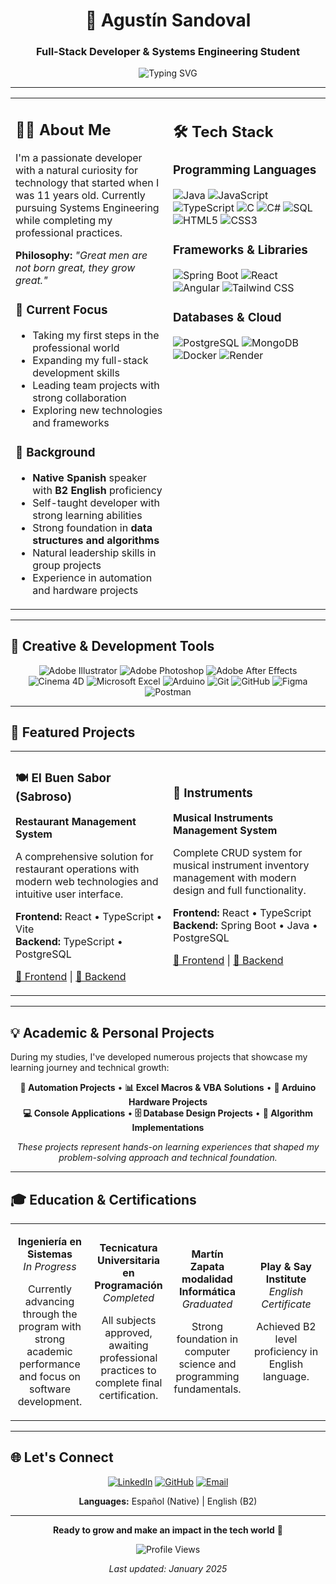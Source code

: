 <div align="center">

# 🚀 Agustín Sandoval
### Full-Stack Developer & Systems Engineering Student

<img src="https://readme-typing-svg.herokuapp.com?font=Fira+Code&weight=500&size=22&pause=1000&color=2F81F7&center=true&vCenter=true&width=600&height=60&lines=Building+the+future+with+code;Always+learning%2C+always+growing;Great+men+grow+great" alt="Typing SVG" />

---

</div>

<table>
<tr>
<td width="50%" valign="top">

## 👨‍💻 About Me

I'm a passionate developer with a natural curiosity for technology that started when I was 11 years old. Currently pursuing Systems Engineering while completing my professional practices.

**Philosophy:** *"Great men are not born great, they grow great."*

### 🎯 Current Focus
- Taking my first steps in the professional world
- Expanding my full-stack development skills
- Leading team projects with strong collaboration
- Exploring new technologies and frameworks

### 🌟 Background
- **Native Spanish** speaker with **B2 English** proficiency
- Self-taught developer with strong learning abilities
- Strong foundation in **data structures and algorithms**
- Natural leadership skills in group projects
- Experience in automation and hardware projects

</td>
<td width="50%" valign="top">

## 🛠️ Tech Stack

### Programming Languages
![Java](https://img.shields.io/badge/Java-ED8B00?style=for-the-badge&logo=openjdk&logoColor=white)
![JavaScript](https://img.shields.io/badge/JavaScript-F7DF1E?style=for-the-badge&logo=javascript&logoColor=black)
![TypeScript](https://img.shields.io/badge/TypeScript-007ACC?style=for-the-badge&logo=typescript&logoColor=white)
![C](https://img.shields.io/badge/C-00599C?style=for-the-badge&logo=c&logoColor=white)
![C#](https://img.shields.io/badge/C%23-239120?style=for-the-badge&logo=c-sharp&logoColor=white)
![SQL](https://img.shields.io/badge/SQL-4479A1?style=for-the-badge&logo=postgresql&logoColor=white)
![HTML5](https://img.shields.io/badge/HTML5-E34F26?style=for-the-badge&logo=html5&logoColor=white)
![CSS3](https://img.shields.io/badge/CSS3-1572B6?style=for-the-badge&logo=css3&logoColor=white)

### Frameworks & Libraries
![Spring Boot](https://img.shields.io/badge/Spring_Boot-6DB33F?style=for-the-badge&logo=spring-boot&logoColor=white)
![React](https://img.shields.io/badge/React-20232A?style=for-the-badge&logo=react&logoColor=61DAFB)
![Angular](https://img.shields.io/badge/Angular-DD0031?style=for-the-badge&logo=angular&logoColor=white)
![Tailwind CSS](https://img.shields.io/badge/Tailwind_CSS-38B2AC?style=for-the-badge&logo=tailwind-css&logoColor=white)

### Databases & Cloud
![PostgreSQL](https://img.shields.io/badge/PostgreSQL-316192?style=for-the-badge&logo=postgresql&logoColor=white)
![MongoDB](https://img.shields.io/badge/MongoDB-4EA94B?style=for-the-badge&logo=mongodb&logoColor=white)
![Docker](https://img.shields.io/badge/Docker-2496ED?style=for-the-badge&logo=docker&logoColor=white)
![Render](https://img.shields.io/badge/Render-46E3B7?style=for-the-badge&logo=render&logoColor=white)

</td>
</tr>
</table>

---

## 🎨 Creative & Development Tools

<div align="center">

![Adobe Illustrator](https://img.shields.io/badge/Adobe%20Illustrator-FF9A00?style=for-the-badge&logo=adobe%20illustrator&logoColor=white)
![Adobe Photoshop](https://img.shields.io/badge/Adobe%20Photoshop-31A8FF?style=for-the-badge&logo=Adobe%20Photoshop&logoColor=black)
![Adobe After Effects](https://img.shields.io/badge/Adobe%20After%20Effects-9999FF?style=for-the-badge&logo=Adobe%20After%20Effects&logoColor=white)
![Cinema 4D](https://img.shields.io/badge/Cinema%204D-011A6A?style=for-the-badge&logo=cinema4d&logoColor=white)
![Microsoft Excel](https://img.shields.io/badge/Microsoft_Excel-217346?style=for-the-badge&logo=microsoft-excel&logoColor=white)
![Arduino](https://img.shields.io/badge/Arduino-00979D?style=for-the-badge&logo=Arduino&logoColor=white)
![Git](https://img.shields.io/badge/Git-F05032?style=for-the-badge&logo=git&logoColor=white)
![GitHub](https://img.shields.io/badge/GitHub-100000?style=for-the-badge&logo=github&logoColor=white)
![Figma](https://img.shields.io/badge/Figma-F24E1E?style=for-the-badge&logo=figma&logoColor=white)
![Postman](https://img.shields.io/badge/Postman-FF6C37?style=for-the-badge&logo=postman&logoColor=white)

</div>

---

## 🚀 Featured Projects

<table>
<tr>
<td width="50%">

### 🍽️ El Buen Sabor (Sabroso)
**Restaurant Management System**

A comprehensive solution for restaurant operations with modern web technologies and intuitive user interface.

**Frontend:** React • TypeScript • Vite  
**Backend:** TypeScript • PostgreSQL

[🔗 Frontend](https://github.com/LeannGimenezz/sabroso-front) | [🔗 Backend](https://github.com/LeannGimenezz/sabroso-back)

</td>
<td width="50%">

### 🎸 Instruments
**Musical Instruments Management System**

Complete CRUD system for musical instrument inventory management with modern design and full functionality.

**Frontend:** React • TypeScript  
**Backend:** Spring Boot • Java • PostgreSQL

[🔗 Frontend](https://github.com/AgusMS7/instrumentos-frontend) | [🔗 Backend](https://github.com/AgusMS7/instrumentos-back-spring)

</td>
</tr>
</table>

---

## 💡 Academic & Personal Projects

During my studies, I've developed numerous projects that showcase my learning journey and technical growth:

<div align="center">

**🔧 Automation Projects** • **📊 Excel Macros & VBA Solutions** • **🤖 Arduino Hardware Projects**  
**💻 Console Applications** • **🗄️ Database Design Projects** • **🎯 Algorithm Implementations**

*These projects represent hands-on learning experiences that shaped my problem-solving approach and technical foundation.*

</div>

---

## 🎓 Education & Certifications

<table>
<tr>
<td width="25%" align="center">

**Ingeniería en Sistemas**  
*In Progress*

Currently advancing through the program with strong academic performance and focus on software development.

</td>
<td width="25%" align="center">

**Tecnicatura Universitaria en Programación**  
*Completed*

All subjects approved, awaiting professional practices to complete final certification.

</td>
<td width="25%" align="center">

**Martín Zapata modalidad Informática**  
*Graduated*

Strong foundation in computer science and programming fundamentals.

</td>
<td width="25%" align="center">

**Play & Say Institute**  
*English Certificate*

Achieved B2 level proficiency in English language.

</td>
</tr>
</table>

---

## 🌐 Let's Connect

<div align="center">

[![LinkedIn](https://img.shields.io/badge/LinkedIn-0077B5?style=for-the-badge&logo=linkedin&logoColor=white)](https://www.linkedin.com/in/agustín-sandoval-1b6b651b4)
[![GitHub](https://img.shields.io/badge/GitHub-100000?style=for-the-badge&logo=github&logoColor=white)](https://github.com/AgusMS7)
[![Email](https://img.shields.io/badge/Email-D14836?style=for-the-badge&logo=gmail&logoColor=white)](mailto:agustin.matias.sandoval@gmail.com)

**Languages:** Español (Native) | English (B2)

</div>

---

<div align="center">

**Ready to grow and make an impact in the tech world** 🚀

<img src="https://komarev.com/ghpvc/?username=AgusMS7&color=2F81F7&style=flat-square" alt="Profile Views" />

*Last updated: January 2025*

</div>
